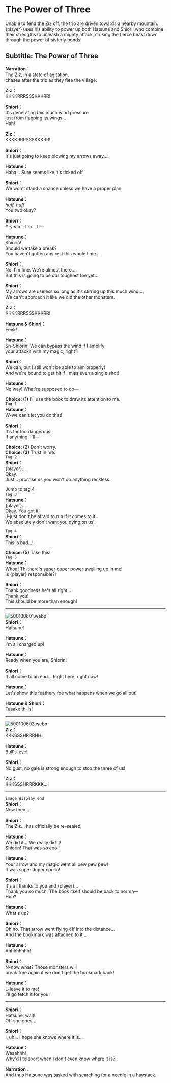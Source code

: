 # The Power of Three
Unable to fend the Ziz off, the trio are driven towards a nearby mountain. {player} uses his ability to power up both Hatsune and Shiori, who combine their strengths to unleash a mighty attack, striking the fierce beast down through the power of sisterly bonds.
  
## Subtitle: The Power of Three
  
**Narration：**  
The Ziz, in a state of agitation,  
chases after the trio as they flee the village.  
  
**Ziz：**  
KKKKRRRSSSKKKRR!  
  
**Shiori：**  
It's generating *this* much wind pressure  
just from flapping its wings...  
Hah!  
  
**Ziz：**  
KKKKRRRSSSKKKRR!  
  
**Shiori：**  
It's just going to keep blowing my arrows away...!  
  
**Hatsune：**  
Haha... Sure seems like it's ticked off.  
  
**Shiori：**  
We won't stand a chance unless we have a proper plan.  
  
**Hatsune：**  
*huff, huff*  
You two okay?  
  
**Shiori：**  
Y-yeah... I'm... fi—  
  
**Hatsune：**  
Shiorin!  
Should we take a break?  
You haven't gotten any rest this whole time...  
  
**Shiori：**  
No, I'm fine. We're almost there...  
But this is going to be our toughest foe yet...  
  
**Shiori：**  
My arrows are useless so long as it's stirring up this much wind....  
We can't approach it like we did the other monsters.  
  
**Ziz：**  
KKKKRRRSSSKKKRR!  
  
**Hatsune & Shiori：**  
Eeek!  
  
**Hatsune：**  
Sh-Shiorin! We can bypass the wind if I amplify  
your attacks with my magic, right?!  
  
**Shiori：**  
We can, but I still won't be able to aim properly!  
And we're bound to get hit if I miss even a single shot!  
  
**Hatsune：**  
No way! What're supposed to do—  
  
**Choice: (1)**  I'll use the book to draw its attention to me.  
`Tag 1`  
**Hatsune：**  
W-we can't let you do that!  
  
**Shiori：**  
It's far too dangerous!  
If anything, I'll—  
  
**Choice: (2)**  Don't worry.  
**Choice: (3)**  Trust in me.  
`Tag 2`  
**Shiori：**  
{player}...  
Okay.  
Just... promise us you won't do anything reckless.  
  
Jump to tag 4  
`Tag 3`  
**Hatsune：**  
{player}...  
Okay. You got it!  
J-just don't be afraid to run if it comes to it!  
We absolutely don't want you dying on us!  
  
`Tag 4`  
**Shiori：**  
This is bad...!  
  
**Choice: (5)**  Take this!  
`Tag 5`  
**Hatsune：**  
Whoa! Th-there's super duper power swelling up in me!  
Is {player} responsible?!  
  
**Shiori：**  
Thank goodness he's all right...  
Thank you!  
This should be more than enough!  
  

---  
  
![500100601.webp](https://redive.estertion.win/card/story/500100601.webp)  
**Shiori：**  
Hatsune!  
  
**Hatsune：**  
I'm all charged up!  
  
**Hatsune：**  
Ready when you are, Shiorin!  
  
**Shiori：**  
It all come to an end... Right here, right now!  
  
**Hatsune：**  
Let's show this feathery foe what happens when we go all out!  
  
**Hatsune & Shiori：**  
Taaake thiiis!  
  

---  
  
![500100602.webp](https://redive.estertion.win/card/story/500100602.webp)  
**Ziz：**  
KKKSSSHRRRHH!  
  
**Hatsune：**  
Bull's-eye!  
  
**Shiori：**  
No gust, no gale is strong enough to stop the three of us!  
  
**Ziz：**  
KKKSSSHRRRKKK...!  
  

---  
  
`image display end`  
**Shiori：**  
Now then...  
  
**Shiori：**  
The Ziz... has officially be re-sealed.  
  
**Hatsune：**  
We did it... We really did it!  
Shiorin! That was *so* cool!  
  
**Hatsune：**  
Your arrow and my magic went all pew pew pew!  
It was super duper coolio!  
  
**Shiori：**  
It's all thanks to you and {player}...  
Thank you so much. The book itself should be back to norma—  
Huh?  
  
**Hatsune：**  
What's up?  
  
**Shiori：**  
Oh no. That arrow went flying off into the distance...  
And the bookmark was attached to it...  
  
**Hatsune：**  
Ahhhhhhhh!  
  
**Shiori：**  
N-now what? Those monsters will  
break free again if we don't get the bookmark back!  
  
**Hatsune：**  
L-leave it to me!  
I'll go fetch it for you!  
  

---  
  
**Shiori：**  
Hatsune, wait!  
Off she goes...  
  
**Shiori：**  
I, uh... I hope she knows where it is...  
  
**Hatsune：**  
Waaahhh!  
Why'd I teleport when I don't even know where it is?!  
  
**Narration：**  
And thus Hatsune was tasked with searching for a needle in a haystack.  
